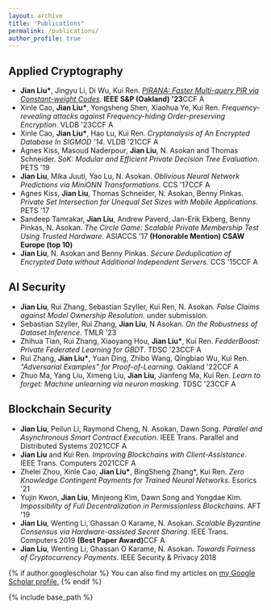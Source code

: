 ```yaml
---
layout: archive
title: "Publications"
permalink: /publications/
author_profile: true
---
```


Applied Cryptography
------

-	**Jian Liu\***, Jingyu Li, Di Wu, Kui Ren. *[PIRANA: Faster Multi-query PIR via Constant-weight Codes](https://eprint.iacr.org/2022/1401)*. **IEEE S&P (Oakland) '23**<span class="tag tag-a">CCF A</span>
-	Xinle Cao, **Jian Liu\***, Yongsheng Shen, Xiaohua Ye, Kui Ren. *Frequency-revealing attacks against Frequency-hiding Order-preserving Encryption*. VLDB '23<span class="tag tag-a">CCF A</span>
-	Xinle Cao, **Jian Liu\***, Hao Lu, Kui Ren. *Cryptanalysis of An Encrypted Database In SIGMOD '14*. VLDB '21<span class="tag tag-a">CCF A</span>
-	Agnes Kiss, Masoud Naderpour, **Jian Liu**, N. Asokan and Thomas Schneider. *SoK: Modular and Efficient Private Decision Tree Evaluation*. PETS '19
-	**Jian Liu**, Mika Juuti, Yao Lu, N. Asokan. *Oblivious Neural Network Predictions via MiniONN Transformations*. CCS '17<span class="tag tag-a">CCF A</span>
-	Agnes Kiss, **Jian Liu**, Thomas Schneider, N. Asokan, Benny Pinkas. *Private Set Intersection for Unequal Set Sizes with Mobile Applications*. PETS '17
-	Sandeep Tamrakar, **Jian Liu**, Andrew Paverd, Jan-Erik Ekberg, Benny Pinkas, N. Asokan. *The Circle Game: Scalable Private Membership Test Using Trusted Hardware*. ASIACCS '17 **(Honorable Mention) CSAW Europe (top 10)**
-	**Jian Liu**, N. Asokan and Benny Pinkas. *Secure Deduplication of Encrypted Data without Additional Independent Servers*. CCS '15<span class="tag tag-a">CCF A</span>

AI Security
------

-	**Jian Liu**, Rui Zhang, Sebastian Szyller, Kui Ren, N. Asokan. *False Claims against Model Ownership Resolution*. under submission.
-	Sebastian Szyller, Rui Zhang, **Jian Liu**, N Asokan. *On the Robustness of Dataset Inference*. TMLR '23
-	Zhihua Tian, Rui Zhang, Xiaoyang Hou, **Jian Liu\***, Kui Ren. *FedderBoost: Private Federated Learning for GBDT*. TDSC '23<span class="tag tag-a">CCF A</span>
-	Rui Zhang, **Jian Liu\***, Yuan Ding, Zhibo Wang, Qingbiao Wu, Kui Ren. *"Adversarial Examples" for Proof-of-Learning*. Oakland '22<span class="tag tag-a">CCF A</span>
-	Zhuo Ma, Yang Liu, Ximeng Liu, **Jian Liu**, Jianfeng Ma, Kui Ren. *Learn to forget: Machine unlearning via neuron masking*. TDSC '23<span class="tag tag-a">CCF A</span>


Blockchain Security
------

-	**Jian Liu**, Peilun Li, Raymond Cheng, N. Asokan, Dawn Song. *Parallel and Asynchronous Smart Contract Execution*. IEEE Trans. Parallel and Distributed Systems 2021<span class="tag tag-a">CCF A</span>
-	**Jian Liu** and Kui Ren. *Improving Blockchains with Client-Assistance*. IEEE Trans. Computers 2021<span class="tag tag-a">CCF A</span>
-	Zhelei Zhou, Xinle Cao, **Jian Liu\***, BingSheng Zhang*, Kui Ren. *Zero Knowledge Contingent Payments for Trained Neural Networks*. Esorics '21
-	Yujin Kwon, **Jian Liu**, Minjeong Kim, Dawn Song and Yongdae Kim. *Impossibility of Full Decentralization in Permissionless Blockchains*. AFT '19
-	**Jian Liu**, Wenting Li, Ghassan O Karame, N. Asokan. *Scalable Byzantine Consensus via Hardware-assisted Secret Sharing*. IEEE Trans. Computers 2019 **(Best Paper Award)**<span class="tag tag-a">CCF A</span>
-	**Jian Liu**, Wenting Li, Ghassan O Karame, N. Asokan. *Towards Fairness of Cryptocurrency Payments*. IEEE Security & Privacy 2018



{% if author.googlescholar %}
  You can also find my articles on <u><a href="{{author.googlescholar}}">my Google Scholar profile</a>.</u>
{% endif %}

{% include base_path %}

<!-- {% for post in site.publications reversed %}
  {% include archive-single.html %}
{% endfor %} -->
